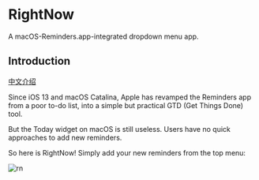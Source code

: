 # RightNow
A macOS-Reminders.app-integrated dropdown menu app.

## Introduction

[中文介绍](https://zhuanlan.zhihu.com/p/104006502)

Since iOS 13 and macOS Catalina, Apple has revamped the Reminders app from a poor to-do list, into a simple but practical GTD (Get Things Done) tool.

But the Today widget on macOS is still useless. Users have no quick approaches to add new reminders.

So here is RightNow! Simply add your new reminders from the top menu:

![rn](https://user-images.githubusercontent.com/12840982/73124554-b545f200-3fd7-11ea-8194-d057e6cd9660.png)
